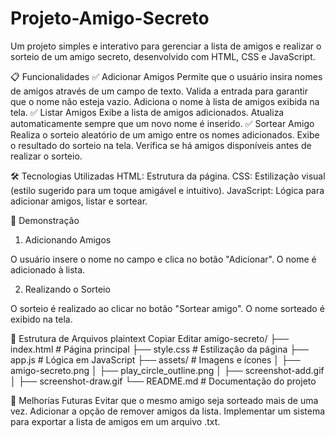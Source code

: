 # Projeto-Amigo-Secreto
Um projeto simples e interativo para gerenciar a lista de amigos e realizar o sorteio de um amigo secreto, desenvolvido com HTML, CSS e JavaScript.

📋 Funcionalidades
✅ Adicionar Amigos
Permite que o usuário insira nomes de amigos através de um campo de texto.
Valida a entrada para garantir que o nome não esteja vazio.
Adiciona o nome à lista de amigos exibida na tela.
✅ Listar Amigos
Exibe a lista de amigos adicionados.
Atualiza automaticamente sempre que um novo nome é inserido.
✅ Sortear Amigo
Realiza o sorteio aleatório de um amigo entre os nomes adicionados.
Exibe o resultado do sorteio na tela.
Verifica se há amigos disponíveis antes de realizar o sorteio.

🛠️ Tecnologias Utilizadas
HTML: Estrutura da página.
CSS: Estilização visual (estilo sugerido para um toque amigável e intuitivo).
JavaScript: Lógica para adicionar amigos, listar e sortear.

🎥 Demonstração
1. Adicionando Amigos

O usuário insere o nome no campo e clica no botão "Adicionar". O nome é adicionado à lista.

2. Realizando o Sorteio

O sorteio é realizado ao clicar no botão "Sortear amigo". O nome sorteado é exibido na tela.

🧩 Estrutura de Arquivos
plaintext
Copiar
Editar
amigo-secreto/
├── index.html        # Página principal
├── style.css         # Estilização da página
├── app.js            # Lógica em JavaScript
├── assets/           # Imagens e ícones
│   ├── amigo-secreto.png
│   ├── play_circle_outline.png
│   ├── screenshot-add.gif
│   ├── screenshot-draw.gif
└── README.md         # Documentação do projeto

🔗 Melhorias Futuras
Evitar que o mesmo amigo seja sorteado mais de uma vez.
Adicionar a opção de remover amigos da lista.
Implementar um sistema para exportar a lista de amigos em um arquivo .txt.

